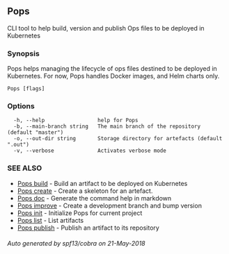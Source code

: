## Pops

CLI tool to help build, version and publish Ops files to be deployed in Kubernetes

### Synopsis

Pops helps managing the lifecycle of ops files destined to be deployed in Kubernetes.
For now, Pops handles Docker images, and Helm charts only.

```
Pops [flags]
```

### Options

```
  -h, --help                 help for Pops
  -b, --main-branch string   The main branch of the repository (default "master")
  -o, --out-dir string       Storage directory for artefacts (default ".out")
  -v, --verbose              Activates verbose mode
```

### SEE ALSO

* [Pops build](Pops_build.md)	 - Build an artifact to be deployed on Kubernetes
* [Pops create](Pops_create.md)	 - Create a skeleton for an artefact.
* [Pops doc](Pops_doc.md)	 - Generate the command help in markdown
* [Pops improve](Pops_improve.md)	 - Create a development branch and bump version
* [Pops init](Pops_init.md)	 - Initialize Pops for current project
* [Pops list](Pops_list.md)	 - List artifacts
* [Pops publish](Pops_publish.md)	 - Publish an artifact to its repository

###### Auto generated by spf13/cobra on 21-May-2018
